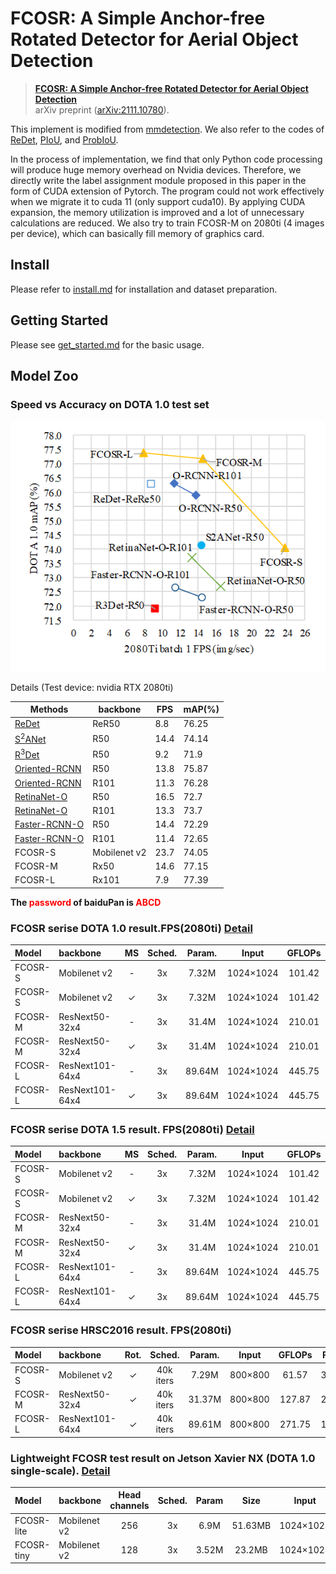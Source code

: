 # FCOSR: A Simple Anchor-free Rotated Detector for Aerial Object Detection

> **[FCOSR: A Simple Anchor-free Rotated Detector for Aerial Object Detection](#)**<br>
> arXiv preprint ([arXiv:2111.10780](https://arxiv.org/abs/2111.10780)).

This implement is modified from [mmdetection](https://github.com/open-mmlab/mmdetection). 
We also refer to the codes of 
[ReDet](https://github.com/csuhan/ReDet), 
[PIoU](https://github.com/clobotics/piou), 
and [ProbIoU](https://github.com/ProbIOU/probiou-sample).

In the process of implementation, 
we find that only Python code processing will produce huge memory overhead on Nvidia devices.
Therefore, we directly write the label assignment module proposed in this paper in the form of CUDA extension of Pytorch.
The program could not work effectively when we migrate it to cuda 11 (only support cuda10).
By applying CUDA expansion, the memory utilization is improved and a lot of unnecessary calculations are reduced.
We also try to train FCOSR-M on 2080ti (4 images per device), which can basically fill memory of graphics card.

## Install

Please refer to [install.md](./install.md) for installation and dataset preparation.


## Getting Started

Please see [get_started.md](./get_started.md) for the basic usage.

## Model Zoo

### Speed vs Accuracy on DOTA 1.0 test set

![benchmark](resources/FCOSR/sp_vs_acc.png)

Details (Test device: nvidia RTX 2080ti)

|Methods|backbone|FPS|mAP(%)|
|-|-|-|-|
|[ReDet](https://github.com/csuhan/ReDet)|ReR50|8.8|76.25|
|[S<sup>2</sup>ANet](https://github.com/csuhan/s2anet)|R50|14.4|74.14|
|[R<sup>3</sup>Det](https://github.com/SJTU-Thinklab-Det/r3det-on-mmdetection)|R50|9.2|71.9|
|[Oriented-RCNN](https://github.com/jbwang1997/OBBDetection)|R50|13.8|75.87|
|[Oriented-RCNN](https://github.com/jbwang1997/OBBDetection)|R101|11.3|76.28|
|[RetinaNet-O](https://github.com/jbwang1997/OBBDetection)|R50|16.5|72.7|
|[RetinaNet-O](https://github.com/jbwang1997/OBBDetection)|R101|13.3|73.7|
|[Faster-RCNN-O](https://github.com/jbwang1997/OBBDetection)|R50|14.4|72.29|
|[Faster-RCNN-O](https://github.com/jbwang1997/OBBDetection)|R101|11.4|72.65|
|FCOSR-S|Mobilenet v2|23.7|74.05|
|FCOSR-M|Rx50|14.6|77.15|
|FCOSR-L|Rx101|7.9|77.39|


**The <font color='red'>password</font> of baiduPan is <font color='red' bolder>ABCD</font>**

### FCOSR serise DOTA 1.0 result.FPS(2080ti) [Detail](./Details.md#fcosr-serise-dota-10-result)

|Model|backbone|MS|Sched.|Param.|Input|GFLOPs|FPS|mAP|download|
|:-|:-|:-:|:-:|:-:|:-:|:-:|:-:|:-:|:-:|
|FCOSR-S|Mobilenet v2|-|3x|7.32M|1024×1024|101.42|23.7|74.05|[model](https://pan.baidu.com/s/1kYN7oE2I8naX2zVQo02iWQ)/[cfg](configs/fcosrbox/fcosr_mobilenetv2_fpn_3x_dota10_single.py)|
|FCOSR-S|Mobilenet v2|✓|3x|7.32M|1024×1024|101.42|23.7|76.11|[model](https://pan.baidu.com/s/1hbYZmNU8WXG_EmlpgpkQ3A)/[cfg](configs/fcosrbox/fcosr_mobilenetv2_fpn_3x_dota10_ms.py)|
|FCOSR-M|ResNext50-32x4|-|3x|31.4M|1024×1024|210.01|14.6|77.15|[model](https://pan.baidu.com/s/1HItBizh5FpxGdwWzONloRw)/[cfg](configs/fcosrbox/fcosr_rx50_32x4d_fpn_3x_dota10_single.py)|
|FCOSR-M|ResNext50-32x4|✓|3x|31.4M|1024×1024|210.01|14.6|79.25|[model](https://pan.baidu.com/s/1J1ZrLyj8XI7rU0M9ULF5Bg)/[cfg](configs/fcosrbox/fcosr_rx50_32x4d_fpn_3x_dota10_ms.py)|
|FCOSR-L|ResNext101-64x4|-|3x|89.64M|1024×1024|445.75|7.9|77.39|[model](https://pan.baidu.com/s/1W0c-2_xKpg5DogqlBgcU9w)/[cfg](configs/fcosrbox/fcosr_rx101_64x4d_fpn_3x_dota10_single.py)|
|FCOSR-L|ResNext101-64x4|✓|3x|89.64M|1024×1024|445.75|7.9|78.80|[model](https://pan.baidu.com/s/1WK48mkbHBYgF7gfvh45g9g)/[cfg](configs/fcosrbox/fcosr_rx101_64x4d_fpn_3x_dota10_ms.py)|

### FCOSR serise DOTA 1.5 result. FPS(2080ti) [Detail](./Details.md#fcosr-serise-dota-15-result)

|Model|backbone|MS|Sched.|Param.|Input|GFLOPs|FPS|mAP|download|
|:-|:-|:-:|:-:|:-:|:-:|:-:|:-:|:-:|:-:|
|FCOSR-S|Mobilenet v2|-|3x|7.32M|1024×1024|101.42|23.7|66.37|[model](https://pan.baidu.com/s/1qcW_DFF0mMrx4YzrCKTSOw)/[cfg](configs/fcosrbox/fcosr_mobilenetv2_fpn_3x_dota15_single.py)|
|FCOSR-S|Mobilenet v2|✓|3x|7.32M|1024×1024|101.42|23.7|73.14|[model](https://pan.baidu.com/s/1R2vW6tAKd091btm566nPRQ)/[cfg](configs/fcosrbox/fcosr_mobilenetv2_fpn_3x_dota15_ms.py)|
|FCOSR-M|ResNext50-32x4|-|3x|31.4M|1024×1024|210.01|14.6|68.74|[model](https://pan.baidu.com/s/1BC7pSmzA9y1n2sExIP__dw)/[cfg](configs/fcosrbox/fcosr_rx50_32x4d_fpn_3x_dota15_single.py)|
|FCOSR-M|ResNext50-32x4|✓|3x|31.4M|1024×1024|210.01|14.6|73.79|[model](https://pan.baidu.com/s/1ubCywgEoH-hssptVDAipyQ)/[cfg](configs/fcosrbox/fcosr_rx50_32x4d_fpn_3x_dota15_ms.py)|
|FCOSR-L|ResNext101-64x4|-|3x|89.64M|1024×1024|445.75|7.9|69.96|[model](https://pan.baidu.com/s/1__vt9AII-6SqxR8UU5VxlA)/[cfg](configs/fcosrbox/fcosr_rx101_64x4d_fpn_3x_dota15_single.py)|
|FCOSR-L|ResNext101-64x4|✓|3x|89.64M|1024×1024|445.75|7.9|75.41|[model](https://pan.baidu.com/s/1bFzKSpJDnVh3tu3By-YHGA)/[cfg](configs/fcosrbox/fcosr_rx101_64x4d_fpn_3x_dota15_ms.py)|

### FCOSR serise HRSC2016 result. FPS(2080ti)

|Model|backbone|Rot.|Sched.|Param.|Input|GFLOPs|FPS|AP50(07)|AP75(07)|AP50(12)|AP75(12)|download|
|:-|:-|:-:|:-:|:-:|:-:|:-:|:-:|:-:|:-:|:-:|:-:|:-:|
|FCOSR-S|Mobilenet v2|✓|40k iters|7.29M|800×800|61.57|35.3|90.08|76.75|92.67|75.73|[model](https://pan.baidu.com/s/1HhJITM3jRCtFzAhGc7lv3Q)/[cfg](configs/fcosrbox/fcosr_mobilenetv2_fpn_40k_hrsc2016.py)|
|FCOSR-M|ResNext50-32x4|✓|40k iters|31.37M|800×800|127.87|26.9|90.15|78.58|94.84|81.38|[model](https://pan.baidu.com/s/1_aXC_IO9XT9ygwwvUZW1fw)/[cfg](configs/fcosrbox/fcosr_rx50_32x4d_fpn_40k_hrsc2016.py)|
|FCOSR-L|ResNext101-64x4|✓|40k iters|89.61M|800×800|271.75|15.1|90.14|77.98|95.74|80.94|[model](https://pan.baidu.com/s/16u940TyDTewCd4KvDkc1GA)/[cfg](configs/fcosrbox/fcosr_rx101_64x4d_fpn_40k_hrsc2016.py)|

### Lightweight FCOSR test result on Jetson Xavier NX (DOTA 1.0 single-scale). [Detail](./Details.md#lightweight-fcosr-test-result-on-jetson-xavier-nx-dota-10-single-scale)

|Model|backbone|Head channels|Sched.|Param|Size|Input|GFLOPs|FPS|mAP|onnx|TensorRT|
|:-|:-|:-:|:-:|:-:|:-:|:-:|:-:|:-:|:-:|:-:|:-:|
|FCOSR-lite|Mobilenet v2|256|3x|6.9M|51.63MB|1024×1024|101.25|7.64|74.30|Wait|[rtr](https://pan.baidu.com/s/1Bhg3hfJJlc2-iJBPi79zFA)|
|FCOSR-tiny|Mobilenet v2|128|3x|3.52M|23.2MB|1024×1024|35.89|10.68|73.93|Wait|[rtr](https://pan.baidu.com/s/1WPLV7xjXkMLSes5Jf8cFgw)|